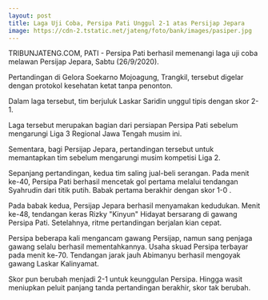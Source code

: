 ```yaml
---
layout: post
title: Laga Uji Coba, Persipa Pati Unggul 2-1 atas Persijap Jepara
image: https://cdn-2.tstatic.net/jateng/foto/bank/images/pasiper.jpg
---
```


TRIBUNJATENG.COM, PATI - Persipa Pati berhasil memenangi laga uji coba melawan Persijap Jepara, Sabtu (26/9/2020).

Pertandingan di Gelora Soekarno Mojoagung, Trangkil, tersebut digelar dengan protokol kesehatan ketat tanpa penonton.

Dalam laga tersebut, tim berjuluk Laskar Saridin unggul tipis dengan skor 2-1.

Laga tersebut merupakan bagian dari persiapan Persipa Pati sebelum mengarungi Liga 3 Regional Jawa Tengah musim ini.

Sementara, bagi Persijap Jepara, pertandingan tersebut untuk memantapkan tim sebelum mengarungi musim kompetisi Liga 2.

Sepanjang pertandingan, kedua tim saling jual-beli serangan. Pada menit ke-40, Persipa Pati berhasil mencetak gol pertama melalui tendangan Syahrudin dari titik putih. Babak pertama berakhir dengan skor 1-0 .

Pada babak kedua, Persijap Jepara berhasil menyamakan kedudukan. Menit ke-48, tendangan keras Rizky "Kinyun" Hidayat bersarang di gawang Persipa Pati. Setelahnya, ritme pertandingan berjalan kian cepat.

Persipa beberapa kali mengancam gawang Persijap, namun sang penjaga gawang selalu berhasil mementahkannya. Usaha skuad Persipa terbayar pada menit ke-70. Tendangan jarak jauh Abimanyu berhasil mengoyak gawang Laskar Kalinyamat.

Skor pun berubah menjadi 2-1 untuk keunggulan Persipa. Hingga wasit meniupkan peluit panjang tanda pertandingan berakhir, skor tak berubah.
